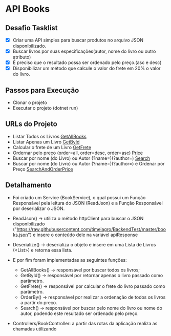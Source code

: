# API Books

## Desafio Tasklist
- [x] Criar uma API simples para buscar produtos no arquivo JSON disponibilizado.
- [x] Buscar livros por suas especificações(autor, nome do livro ou outro atributo)
- [x] É preciso que o resultado possa ser ordenado pelo preço.(asc e desc)
- [x] Disponibilizar um método que calcule o valor do frete em 20% o valor do livro.

## Passos para Execução
- Clonar o projeto
- Executar o projeto (dotnet run)

## URLs do Projeto
- Listar Todos os Livros
[GetAllBooks](https://localhost:5001/api/books)
- Listar Apenas um Livro
[GetById](https://localhost:5001/api/books/5)
- Calcular o frete de um Livro
[GetFrete](https://localhost:5001/api/books/3/frete)
- Ordernar pelo preço (order=all, order=desc, order=asc)
[Price](https://localhost:5001/api/books/price?order=desc)
- Buscar por nome (do Livro) ou Autor (?name=)(?author=)
[Search](https://localhost:5001/api/books/search?name=sea)
- Buscar por nome (do Livro) ou Autor (?name=)(?author=) e Ordenar por Preço
[SearchAndOrderPrice](https://localhost:5001/api/books/search?name=the&order=desc)

## Detalhamento
- Foi criado um Service (BookService), o qual possui um Função Responsável pela leitura do JSON (ReadJson) e a Função Responsável por deserializar o JSON.

- ReadJson() -> utiliza o método httpClient para buscar o JSON disponibilizado ("https://raw.githubusercontent.com/timeiagro/BackendTest/master/books.json") e insere o conteúdo dele na variável apiResponse

- Deserialize() -> deserializa o objeto e insere em uma Lista de Livros (<List<Book>>) e retorna essa lista.

- E por fim foram implementadas as seguintes funções:
  - GetAllBooks() -> responsável por buscar todos os livros;
  - GetById() -> responsável por retornar apenas o livro passado como parâmetro.
  - GetFrete() -> responsável por calcular o frete do livro passado como parâmetro.
  - OrderBy() -> responsável por realizar a ordenação de todos os livros a partir do preço.
  - Search() -> responsável por buscar pelo nome do livro ou nome do autor, podendo este resultado ser ordenado pelo preço.

- Controllers/BookController: a partir das rotas da aplicação realiza as chamadas utilizando 
